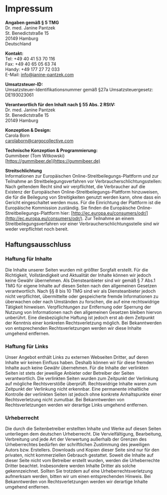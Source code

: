# Impressum

**Angaben gemäß § 5 TMG**  
Dr. med. Janine Pantzek  
St. Benedictstraße 15  
20149 Hamburg  
Deutschland

**Kontakt:**  
Tel: +49  40 41 53 70 116  
Fax: +49 40 65 05 63 74  
Handy: +49 177 27 72 033  
E-Mail: [info@janine-pantzek.com](mailto:info@janine-pantzek.com)

**Umsatzsteuer-ID:**   
Umsatzsteuer-Identifikationsnummer gemäß §27a Umsatzsteuergesetz: DE193023061

**Verantwortlich für den Inhalt nach § 55 Abs. 2 RStV:**  
Dr. med. Janine Pantzek  
St. Benedictstraße 15  
20149 Hamburg

**Konzeption & Design:**    
Carola Born  
[carolaborn@cargocollective.com](mailto:carolaborn@cargocollective.com)

**Technische Konzeption & Programmierung:**  
Gummibeer (Tom Witkowski)  
[https://gummibeer.de](https://gummibeer.de)

**Streitschlichtung**  
Informationen zur Europäischen Online-Streitbeilegungs-Plattform und zur Teilnahme an Streitbelegungsverfahren vor Verbraucherschlichtungsstellen: Nach geltendem Recht sind wir verpflichtet, die Verbraucher auf die Existenz der Europäischen Online-Streitbeilegungs-Plattform hinzuweisen, die für die Beilegung von Streitigkeiten genutzt werden kann, ohne dass ein Gericht eingeschaltet werden muss. Für die Einrichtung der Plattform ist die Europäische Kommission zuständig. Sie finden die Europäische Online-Streitbeilegungs-Plattform hier: [http://ec.europa.eu/consumers/odr/](http://ec.europa.eu/consumers/odr/). Zur Teilnahme an einem Streitbeilegungsverfahren vor einer Verbraucherschlichtungsstelle sind wir weder verpflichtet noch bereit.

## Haftungs&shy;ausschluss

### Haftung für Inhalte

Die Inhalte unserer Seiten wurden mit größter Sorgfalt erstellt. Für die Richtigkeit, Vollständigkeit und Aktualität der Inhalte können wir jedoch keine Gewähr übernehmen. Als Diensteanbieter sind wir gemäß § 7 Abs.1 TMG für eigene Inhalte auf diesen Seiten nach den allgemeinen Gesetzen verantwortlich. Nach §§ 8 bis 10 TMG sind wir als Diensteanbieter jedoch nicht verpflichtet, übermittelte oder gespeicherte fremde Informationen zu überwachen oder nach Umständen zu forschen, die auf eine rechtswidrige Tätigkeit hinweisen. Verpflichtungen zur Entfernung oder Sperrung der Nutzung von Informationen nach den allgemeinen Gesetzen bleiben hiervon unberührt. Eine diesbezügliche Haftung ist jedoch erst ab dem Zeitpunkt der Kenntnis einer konkreten Rechtsverletzung möglich. Bei Bekanntwerden von entsprechenden Rechtsverletzungen werden wir diese Inhalte umgehend entfernen.

### Haftung für Links

Unser Angebot enthält Links zu externen Webseiten Dritter, auf deren Inhalte wir keinen Einfluss haben. Deshalb können wir für diese fremden Inhalte auch keine Gewähr übernehmen. Für die Inhalte der verlinkten Seiten ist stets der jeweilige Anbieter oder Betreiber der Seiten verantwortlich. Die verlinkten Seiten wurden zum Zeitpunkt der Verlinkung auf mögliche Rechtsverstöße überprüft. Rechtswidrige Inhalte waren zum Zeitpunkt der Verlinkung nicht erkennbar. Eine permanente inhaltliche Kontrolle der verlinkten Seiten ist jedoch ohne konkrete Anhaltspunkte einer Rechtsverletzung nicht zumutbar. Bei Bekanntwerden von Rechtsverletzungen werden wir derartige Links umgehend entfernen.

### Urheberrecht

Die durch die Seitenbetreiber erstellten Inhalte und Werke auf diesen Seiten unterliegen dem deutschen Urheberrecht. Die Vervielfältigung, Bearbeitung, Verbreitung und jede Art der Verwertung außerhalb der Grenzen des Urheberrechtes bedürfen der schriftlichen Zustimmung des jeweiligen Autors bzw. Erstellers. Downloads und Kopien dieser Seite sind nur für den privaten, nicht kommerziellen Gebrauch gestattet. Soweit die Inhalte auf dieser Seite nicht vom Betreiber erstellt wurden, werden die Urheberrechte Dritter beachtet. Insbesondere werden Inhalte Dritter als solche gekennzeichnet. Sollten Sie trotzdem auf eine Urheberrechtsverletzung aufmerksam werden, bitten wir um einen entsprechenden Hinweis. Bei Bekanntwerden von Rechtsverletzungen werden wir derartige Inhalte umgehend entfernen.
